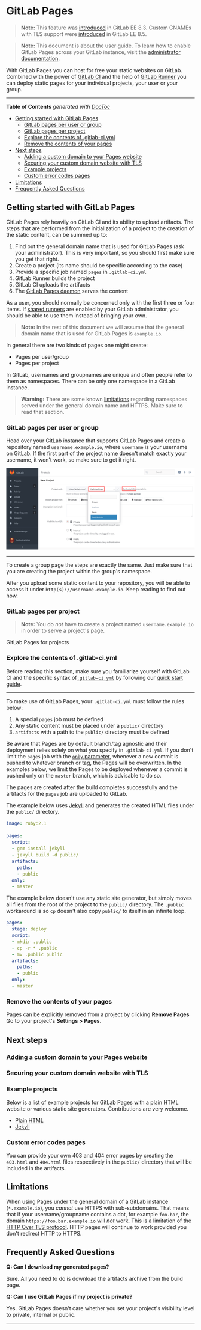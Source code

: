 # GitLab Pages

> **Note:**
> This feature was [introduced][ee-80] in GitLab EE 8.3.
> Custom CNAMEs with TLS support were [introduced][ee-173] in GitLab EE 8.5.

> **Note:**
> This document is about the user guide. To learn how to enable GitLab Pages
> across your GitLab instance, visit the [administrator documentation](administration.md).

With GitLab Pages you can host for free your static websites on GitLab.
Combined with the power of [GitLab CI] and the help of [GitLab Runner] you can
deploy static pages for your individual projects, your user or your group.

---

<!-- START doctoc generated TOC please keep comment here to allow auto update -->
<!-- DON'T EDIT THIS SECTION, INSTEAD RE-RUN doctoc TO UPDATE -->
**Table of Contents**  *generated with [DocToc](https://github.com/thlorenz/doctoc)*

- [Getting started with GitLab Pages](#getting-started-with-gitlab-pages)
    - [GitLab pages per user or group](#gitlab-pages-per-user-or-group)
    - [GitLab pages per project](#gitlab-pages-per-project)
    - [Explore the contents of .gitlab-ci.yml](#explore-the-contents-of-gitlab-ci-yml)
    - [Remove the contents of your pages](#remove-the-contents-of-your-pages)
- [Next steps](#next-steps)
    - [Adding a custom domain to your Pages website](#adding-a-custom-domain-to-your-pages-website)
    - [Securing your custom domain website with TLS](#securing-your-custom-domain-website-with-tls)
    - [Example projects](#example-projects)
    - [Custom error codes pages](#custom-error-codes-pages)
- [Limitations](#limitations)
- [Frequently Asked Questions](#frequently-asked-questions)

<!-- END doctoc generated TOC please keep comment here to allow auto update -->

## Getting started with GitLab Pages

GitLab Pages rely heavily on GitLab CI and its ability to upload artifacts.
The steps that are performed from the initialization of a project to the
creation of the static content, can be summed up to:

1. Find out the general domain name that is used for GitLab Pages
   (ask your administrator). This is very important, so you should first make
   sure you get that right.
1. Create a project (its name should be specific according to the case)
1. Provide a specific job named `pages` in `.gitlab-ci.yml`
1. GitLab Runner builds the project
1. GitLab CI uploads the artifacts
1. The [GitLab Pages daemon][pages-daemon] serves the content

As a user, you should normally be concerned only with the first three or four
items. If [shared runners](../ci/runners/README.md) are enabled by your GitLab
administrator, you should be able to use them instead of bringing your own.

> **Note:**
> In the rest of this document we will assume that the general domain name that
> is used for GitLab Pages is `example.io`.

In general there are two kinds of pages one might create:

- Pages per user/group
- Pages per project

In GitLab, usernames and groupnames are unique and often people refer to them
as namespaces. There can be only one namespace in a GitLab instance.

> **Warning:**
> There are some known [limitations](#limitations) regarding namespaces served
> under the general domain name and HTTPS. Make sure to read that section.

### GitLab pages per user or group

Head over your GitLab instance that supports GitLab Pages and create a
repository named `username.example.io`, where `username` is your username on
GitLab. If the first part of the project name doesn't match exactly your
username, it won’t work, so make sure to get it right.

![Create a user-based pages repository](img/create_user_page.png)

---

To create a group page the steps are exactly the same. Just make sure that
you are creating the project within the group's namespace.

After you upload some static content to your repository, you will be able to
access it under `http(s)://username.example.io`. Keep reading to find out how.

### GitLab pages per project

> **Note:**
> You do _not_ have to create a project named `username.example.io` in order to
> serve a project's page.

GitLab Pages for projects 

### Explore the contents of .gitlab-ci.yml

Before reading this section, make sure you familiarize yourself with GitLab CI
and the specific syntax of[`.gitlab-ci.yml`](../ci/yaml/README.md) by
following our [quick start guide](../ci/quick_start/README.md).

---

To make use of GitLab Pages, your `.gitlab-ci.yml` must follow the rules below:

1. A special `pages` job must be defined
1. Any static content must be placed under a `public/` directory
1. `artifacts` with a path to the `public/` directory must be defined

Be aware that Pages are by default branch/tag agnostic and their deployment
relies solely on what you specify in `.gitlab-ci.yml`. If you don't limit the
`pages` job with the [`only` parameter](../ci/yaml/README.md#only-and-except),
whenever a new commit is pushed to whatever branch or tag, the Pages will be
overwritten. In the examples below, we limit the Pages to be deployed whenever
a commit is pushed only on the `master` branch, which is advisable to do so.

The pages are created after the build completes successfully and the artifacts
for the `pages` job are uploaded to GitLab.

The example below uses [Jekyll][] and generates the created HTML files
under the `public/` directory.

```yaml
image: ruby:2.1

pages:
  script:
  - gem install jekyll
  - jekyll build -d public/
  artifacts:
    paths:
    - public
  only:
  - master
```

The example below doesn't use any static site generator, but simply moves all
files from the root of the project to the `public/` directory. The `.public`
workaround is so `cp` doesn't also copy `public/` to itself in an infinite
loop.

```yaml
pages:
  stage: deploy
  script:
  - mkdir .public
  - cp -r * .public
  - mv .public public
  artifacts:
    paths:
    - public
  only:
  - master
```

### Remove the contents of your pages

Pages can be explicitly removed from a project by clicking **Remove Pages**
Go to your project's **Settings > Pages**.

## Next steps

### Adding a custom domain to your Pages website


### Securing your custom domain website with TLS

### Example projects

Below is a list of example projects for GitLab Pages with a plain HTML website
or various static site generators. Contributions are very welcome.

- [Plain HTML](https://gitlab.com/gitlab-examples/pages-plain-html)
- [Jekyll](https://gitlab.com/gitlab-examples/pages-jekyll)

### Custom error codes pages

You can provide your own 403 and 404 error pages by creating the `403.html` and
`404.html` files respectively in the `public/` directory that will be included
in the artifacts.


## Limitations

When using Pages under the general domain of a GitLab instance (`*.example.io`),
you _cannot_ use HTTPS with sub-subdomains. That means that if your
username/groupname contains a dot, for example `foo.bar`, the domain
`https://foo.bar.example.io` will _not_ work. This is a limitation of the
[HTTP Over TLS protocol][rfc]. HTTP pages will continue to work provided you
don't redirect HTTP to HTTPS.

[rfc]: https://tools.ietf.org/html/rfc2818#section-3.1 "HTTP Over TLS RFC"

## Frequently Asked Questions

**Q: Can I download my generated pages?**

Sure. All you need to do is download the artifacts archive from the build page.


**Q: Can I use GitLab Pages if my project is private?**

Yes. GitLab Pages doesn't care whether you set your project's visibility level
to private, internal or public.

---

[jekyll]: http://jekyllrb.com/
[ee-80]: https://gitlab.com/gitlab-org/gitlab-ee/merge_requests/80
[ee-173]: https://gitlab.com/gitlab-org/gitlab-ee/merge_requests/173
[pages-daemon]: https://gitlab.com/gitlab-org/gitlab-pages
[gitlab ci]: https://about.gitlab.com/gitlab-ci
[gitlab runner]: https://gitlab.com/gitlab-org/gitlab-ci-multi-runner
